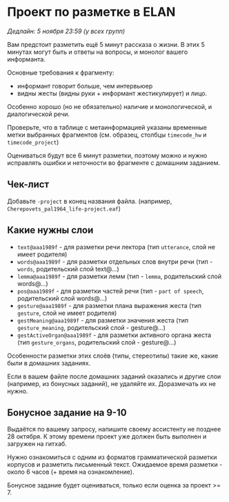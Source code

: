 # Проект по разметке в ELAN
*Дедлайн: 5 ноября 23:59 (у всех групп)*

Вам предстоит разметить ещё 5 минут рассказа о жизни. В этих 5 минутах могут быть и ответы на вопросы, и монолог вашего информанта. 

Основные требования к фрагменту:
- информант говорит больше, чем интервьюер
- видны жесты (видны руки + информант жестикулирует) и лицо.

Особенно хорошо (но не обязательно) наличие и монологической, и диалогической речи.

Проверьте, что в таблице с метаинформацией указаны временные метки выбранных фрагментов (см. образец, столбцы `timecode_hw` и `timecode_project`) 

Оцениваться будут все 6 минут разметки, поэтому можно и нужно исправлять ошибки и неточности во фрагменте с домашним заданием.

## Чек-лист

Добавьте `-project` в конец названия файла. (например, `Cherepovets_pal1964_life-project.eaf`)

## Какие нужны слои
* `text@aaa1989f` - для разметки речи лектора (тип `utterance`, слой не имеет родителя)  
* `words@aaa1989f` - для разметки отдельных слов внутри речи (тип - `words`, родительский слой text@...)
* `lemma@aaa1989f` - для разметки лемм (тип - `lemma`, родительский слой words@...)
* `pos@aaa1989f` - для разметки частей речи (тип - `part of speech`, родительский слой words@...)
* `gesture@aaa1989f` - для разметки плана выражения жеста (тип `gesture`, слой не имеет родителя)
* `gestMeaning@aaa1989f` - для разметки значения жеста (тип `gesture_meaning`, родительский слой - gesture@...)
* `gestActiveOrgan@aaa1989f` - для разметки активного органа жеста (тип `gesture_organs`, родительский слой - gesture@...)

Особенности разметки этих слоёв (типы, стереотипы) такие же, какие были в домашних заданиях.

Если в вашем файле после домашних заданий оказались и другие слои (например, из бонусных заданий), не удаляйте их. Доразмечать их не нужно.

## Бонусное задание на 9-10
Выдаётся по вашему запросу, напишите своему ассистенту не позднее 28 октября. К этому времени проект уже должен быть выполнен и загружен на гитхаб.

Нужно ознакомиться с одним из форматов грамматической разметки корпусов и разметить письменный текст. Ожидаемое время разметки - около 6 часов (+ время на ознакомление).

Бонусное задание будет оцениваться, только если оценка за проект >= 7.
